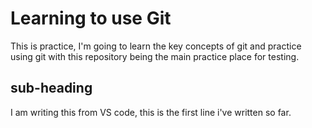 # Learning to use Git

This is practice, I'm going to learn the key concepts of git and practice using git with this repository being the main practice place for testing.

## sub-heading
I am writing this from VS code, this is the first line i've written so far.